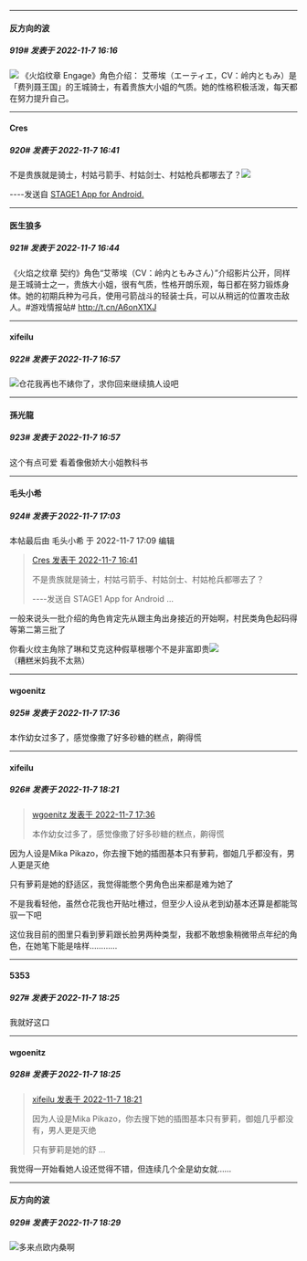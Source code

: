 

*****

####  反方向的波  
##### 919#       发表于 2022-11-7 16:16

<img src="https://p.sda1.dev/8/9e5ecc4f46e5a299b35422b4b1fc2003/CMP_20221107161606127.jpg" referrerpolicy="no-referrer">
《火焰纹章 Engage》角色介绍：
艾蒂埃（エーティエ，CV：岭内ともみ）是「费列聂王国」的王城骑士，有着贵族大小姐的气质。她的性格积极活泼，每天都在努力提升自己。



*****

####  Cres  
##### 920#       发表于 2022-11-7 16:41

不是贵族就是骑士，村姑弓箭手、村姑剑士、村姑枪兵都哪去了？<img src="https://static.saraba1st.com/image/smiley/face2017/127.png" referrerpolicy="no-referrer">

----发送自 [STAGE1 App for Android.](http://stage1.5j4m.com/?1.37)

*****

####  医生狼多  
##### 921#       发表于 2022-11-7 16:44

《火焰之纹章 契约》角色“艾蒂埃（CV：岭内ともみさん）”介绍影片公开，同样是王城骑士之一，贵族大小姐，很有气质，性格开朗乐观，每日都在努力锻炼身体。她的初期兵种为弓兵，使用弓箭战斗的轻装士兵，可以从稍远的位置攻击敌人。#游戏情报站# http://t.cn/A6onX1XJ ​​​



*****

####  xifeilu  
##### 922#       发表于 2022-11-7 16:57

<img src="https://static.saraba1st.com/image/smiley/face2017/004.gif" referrerpolicy="no-referrer">仓花我再也不婊你了，求你回来继续搞人设吧

*****

####  孫光龍  
##### 923#       发表于 2022-11-7 16:57

这个有点可爱
看着像傲娇大小姐教科书



*****

####  毛头小希  
##### 924#       发表于 2022-11-7 17:03

 本帖最后由 毛头小希 于 2022-11-7 17:09 编辑 
<blockquote><a href="httphttps://bbs.saraba1st.com/2b/forum.php?mod=redirect&amp;goto=findpost&amp;pid=58321119&amp;ptid=2092249" target="_blank">Cres 发表于 2022-11-7 16:41</a>

不是贵族就是骑士，村姑弓箭手、村姑剑士、村姑枪兵都哪去了？

----发送自 STAGE1 App for Android ...</blockquote>
一般来说头一批介绍的角色肯定先从跟主角出身接近的开始啊，村民类角色起码得等第二第三批了

你看火纹主角除了琳和艾克这种假草根哪个不是非富即贵<img src="https://static.saraba1st.com/image/smiley/face2017/067.png" referrerpolicy="no-referrer">（糟糕米妈我不太熟）



*****

####  wgoenitz  
##### 925#       发表于 2022-11-7 17:36

本作幼女过多了，感觉像撒了好多砂糖的糕点，齁得慌



*****

####  xifeilu  
##### 926#       发表于 2022-11-7 18:21

<blockquote><a href="httphttps://bbs.saraba1st.com/2b/forum.php?mod=redirect&amp;goto=findpost&amp;pid=58322201&amp;ptid=2092249" target="_blank">wgoenitz 发表于 2022-11-7 17:36</a>

本作幼女过多了，感觉像撒了好多砂糖的糕点，齁得慌</blockquote>
因为人设是Mika Pikazo，你去搜下她的插图基本只有萝莉，御姐几乎都没有，男人更是灭绝

只有萝莉是她的舒适区，我觉得能憋个男角色出来都是难为她了

不是我看轻他，虽然仓花我也开贴吐槽过，但至少人设从老到幼基本还算是都能驾驭一下吧

这位我目前的图里只看到萝莉跟长脸男两种类型，我都不敢想象稍微带点年纪的角色，在她笔下能是啥样…………

*****

####  5353  
##### 927#       发表于 2022-11-7 18:25

我就好这口

*****

####  wgoenitz  
##### 928#       发表于 2022-11-7 18:25

<blockquote><a href="httphttps://bbs.saraba1st.com/2b/forum.php?mod=redirect&amp;goto=findpost&amp;pid=58322877&amp;ptid=2092249" target="_blank">xifeilu 发表于 2022-11-7 18:21</a>

因为人设是Mika Pikazo，你去搜下她的插图基本只有萝莉，御姐几乎都没有，男人更是灭绝

只有萝莉是她的舒 ...</blockquote>
我觉得一开始看她人设还觉得不错，但连续几个全是幼女就……

*****

####  反方向的波  
##### 929#       发表于 2022-11-7 18:29

<img src="https://static.saraba1st.com/image/smiley/face2017/045.png" referrerpolicy="no-referrer">多来点欧内桑啊

